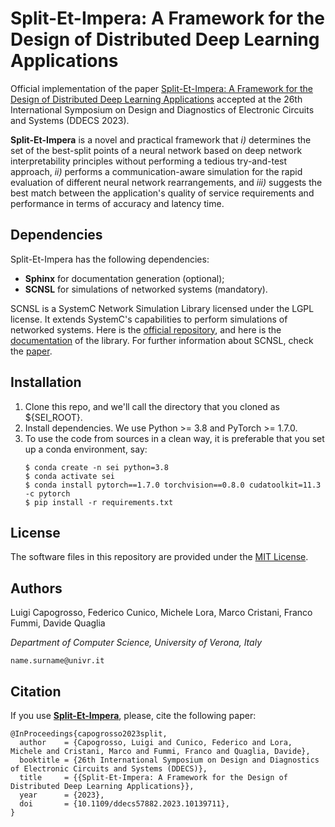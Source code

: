# Split-Et-Impera: A Framework for the Design of Distributed Deep Learning Applications #

Official implementation of the paper [Split-Et-Impera: A Framework for the Design of Distributed Deep Learning Applications](https://luigicapogrosso.github.io/split_et_impera/) accepted at the 26th International Symposium on Design and Diagnostics of Electronic Circuits and Systems (DDECS 2023).

**Split-Et-Impera** is a novel and practical framework that *i)* determines the set of the best-split points of a neural network based on deep network interpretability principles without performing a tedious try-and-test approach, *ii)* performs a communication-aware simulation for the rapid evaluation of different neural network rearrangements, and *iii)* suggests the best match between the application's quality of service requirements and performance in terms of accuracy and latency time.

## Dependencies ##
Split-Et-Impera has the following dependencies:
- **Sphinx** for documentation generation (optional);
- **SCNSL** for simulations of networked systems (mandatory).

SCNSL is a SystemC Network Simulation Library licensed under the LGPL license.
It extends SystemC's capabilities to perform simulations of networked systems.
Here is the [official repository](https://gitlab.com/open-kappa/scnsl), and here is the [documentation](https://open-kappa.gitlab.io/scnsl/) of the library.
For further information about SCNSL, check the [paper](https://ieeexplore.ieee.org/abstract/document/4641420).

## Installation ##
1. Clone this repo, and we'll call the directory that you cloned as ${SEI_ROOT}.
2. Install dependencies. We use Python >= 3.8 and PyTorch >= 1.7.0.
3. To use the code from sources in a clean way, it is preferable that you set up a conda environment, say:
    ```
    $ conda create -n sei python=3.8
    $ conda activate sei
    $ conda install pytorch==1.7.0 torchvision==0.8.0 cudatoolkit=11.3 -c pytorch
    $ pip install -r requirements.txt
    ```
## License ##
The software files in this repository are provided under the [MIT License](./LICENSE).

## Authors ##
Luigi Capogrosso, Federico Cunico, Michele Lora, Marco Cristani, Franco Fummi, Davide Quaglia

*Department of Computer Science, University of Verona, Italy*

`name.surname@univr.it`

## Citation ##
If you use [**Split-Et-Impera**](https://ieeexplore.ieee.org/abstract/document/10139711), please, cite the following paper:
```
@InProceedings{capogrosso2023split,
  author    = {Capogrosso, Luigi and Cunico, Federico and Lora, Michele and Cristani, Marco and Fummi, Franco and Quaglia, Davide},
  booktitle = {26th International Symposium on Design and Diagnostics of Electronic Circuits and Systems (DDECS)},
  title     = {{Split-Et-Impera: A Framework for the Design of Distributed Deep Learning Applications}},
  year      = {2023},
  doi       = {10.1109/ddecs57882.2023.10139711},
}
```
